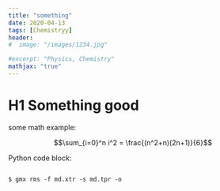 ```yaml
---
title: "something"
date: 2020-04-13
tags: [Chemistryy]
header:
#  image: "/images/1234.jpg"

#excerpt: "Physics, Chemistry"
mathjax: "true"
---
```


# H1 Something good



some math example:

$$\sum_{i=0}^n i^2 = \frac{(n^2+n)(2n+1)}{6}$$


Python code block:


```

$ gmx rms -f md.xtr -s md.tpr -o


```
